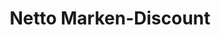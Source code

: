 ---
title: "Netto Marken-Discount"
url: /karlsruhe/netto-marken-discount-hauptbahnstrasse/
shop: Supermarkt
---